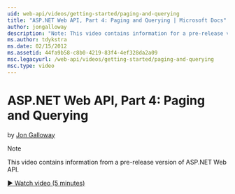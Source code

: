 ```yaml
---
uid: web-api/videos/getting-started/paging-and-querying
title: "ASP.NET Web API, Part 4: Paging and Querying | Microsoft Docs"
author: jongalloway
description: "Note: This video contains information for a pre-release version of ASP.NET Web API"
ms.author: tdykstra
ms.date: 02/15/2012
ms.assetid: 44fa9b58-c8b0-4219-83f4-4ef328da2a09
msc.legacyurl: /web-api/videos/getting-started/paging-and-querying
msc.type: video
---
```

# ASP.NET Web API, Part 4: Paging and Querying

by [Jon Galloway](https://github.com/jongalloway)

> [!NOTE]
> This video contains information from a pre-release version of ASP.NET Web API.

[&#9654; Watch video (5 minutes)](https://learn.microsoft.com/en-us/shows/asp-net-site-videos/paging-querying)

